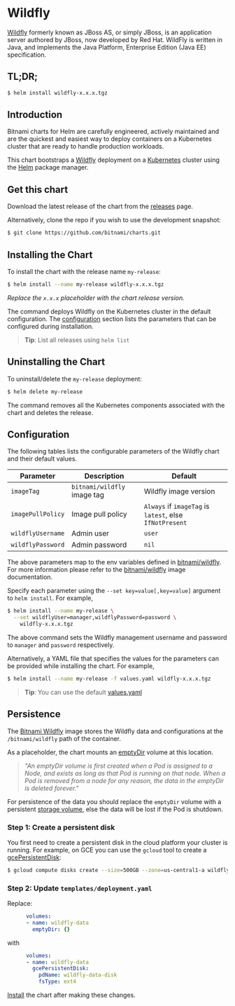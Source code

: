 # Wildfly

[Wildfly](http://wildfly.org/) formerly known as JBoss AS, or simply JBoss, is an application server authored by JBoss, now developed by Red Hat. WildFly is written in Java, and implements the Java Platform, Enterprise Edition (Java EE) specification.

## TL;DR;

```bash
$ helm install wildfly-x.x.x.tgz
```

## Introduction

Bitnami charts for Helm are carefully engineered, actively maintained and are the quickest and easiest way to deploy containers on a Kubernetes cluster that are ready to handle production workloads.

This chart bootstraps a [Wildfly](https://github.com/bitnami/bitnami-docker-wildfly) deployment on a [Kubernetes](http://kubernetes.io) cluster using the [Helm](https://helm.sh) package manager.

## Get this chart

Download the latest release of the chart from the [releases](../../../releases) page.

Alternatively, clone the repo if you wish to use the development snapshot:

```bash
$ git clone https://github.com/bitnami/charts.git
```

## Installing the Chart

To install the chart with the release name `my-release`:

```bash
$ helm install --name my-release wildfly-x.x.x.tgz
```

*Replace the `x.x.x` placeholder with the chart release version.*

The command deploys Wildfly on the Kubernetes cluster in the default configuration. The [configuration](#configuration) section lists the parameters that can be configured during installation.

> **Tip**: List all releases using `helm list`

## Uninstalling the Chart

To uninstall/delete the `my-release` deployment:

```bash
$ helm delete my-release
```

The command removes all the Kubernetes components associated with the chart and deletes the release.

## Configuration

The following tables lists the configurable parameters of the Wildfly chart and their default values.

|     Parameter     |         Description         |                         Default                         |
|-------------------|-----------------------------|---------------------------------------------------------|
| `imageTag`        | `bitnami/wildfly` image tag | Wildfly image version                                   |
| `imagePullPolicy` | Image pull policy           | `Always` if `imageTag` is `latest`, else `IfNotPresent` |
| `wildflyUsername` | Admin user                  | `user`                                                  |
| `wildflyPassword` | Admin password              | `nil`                                                   |

The above parameters map to the env variables defined in [bitnami/wildfly](http://github.com/bitnami/bitnami-docker-wildfly). For more information please refer to the [bitnami/wildfly](http://github.com/bitnami/bitnami-docker-wildfly) image documentation.

Specify each parameter using the `--set key=value[,key=value]` argument to `helm install`. For example,

```bash
$ helm install --name my-release \
  --set wildflyUser=manager,wildflyPassword=password \
    wildfly-x.x.x.tgz
```

The above command sets the Wildfly management username and password to `manager` and `password` respectively.

Alternatively, a YAML file that specifies the values for the parameters can be provided while installing the chart. For example,

```bash
$ helm install --name my-release -f values.yaml wildfly-x.x.x.tgz
```

> **Tip**: You can use the default [values.yaml](values.yaml)

## Persistence

The [Bitnami Wildfly](https://github.com/bitnami/bitnami-docker-wildfly) image stores the Wildfly data and configurations at the `/bitnami/wildfly` path of the container.

As a placeholder, the chart mounts an [emptyDir](http://kubernetes.io/docs/user-guide/volumes/#emptydir) volume at this location.

> *"An emptyDir volume is first created when a Pod is assigned to a Node, and exists as long as that Pod is running on that node. When a Pod is removed from a node for any reason, the data in the emptyDir is deleted forever."*

For persistence of the data you should replace the `emptyDir` volume with a persistent [storage volume](http://kubernetes.io/docs/user-guide/volumes/), else the data will be lost if the Pod is shutdown.

### Step 1: Create a persistent disk

You first need to create a persistent disk in the cloud platform your cluster is running. For example, on GCE you can use the `gcloud` tool to create a [gcePersistentDisk](http://kubernetes.io/docs/user-guide/volumes/#gcepersistentdisk):

```bash
$ gcloud compute disks create --size=500GB --zone=us-central1-a wildfly-data-disk
```

### Step 2: Update `templates/deployment.yaml`

Replace:

```yaml
      volumes:
      - name: wildfly-data
        emptyDir: {}
```

with

```yaml
      volumes:
      - name: wildfly-data
        gcePersistentDisk:
          pdName: wildfly-data-disk
          fsType: ext4
```

[Install](#installing-the-chart) the chart after making these changes.
